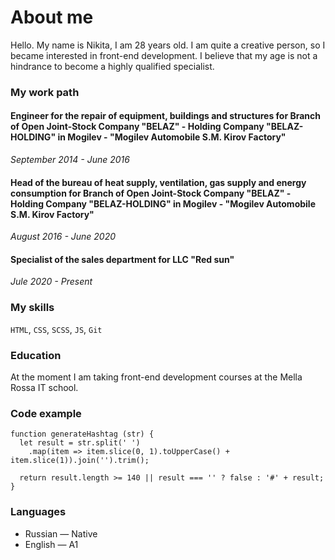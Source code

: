 # About me

Hello. My name is Nikita, I am 28 years old. I am quite a creative person, so I became interested in front-end development. I believe that my age is not a hindrance to become a highly qualified specialist.

### My work path

#### Engineer for the repair of equipment, buildings and structures for Branch of Open Joint-Stock Company "BELAZ" - Holding Company "BELAZ-HOLDING" in Mogilev -  "Mogilev Automobile S.M. Kirov Factory"
*September 2014 - June 2016*

#### Head of the bureau of heat supply, ventilation, gas supply and energy consumption for Branch of Open Joint-Stock Company "BELAZ" - Holding Company "BELAZ-HOLDING" in Mogilev -  "Mogilev Automobile S.M. Kirov Factory"
*August 2016 - June 2020*

#### Specialist of the sales department for LLC "Red sun"
*Jule 2020 - Present*

### My skills

`HTML`, `CSS`, `SCSS`, `JS`, `Git`

### Education

At the moment I am taking front-end development courses at the Mella Rossa IT school.

### Code example
```
function generateHashtag (str) {
  let result = str.split(' ')
    .map(item => item.slice(0, 1).toUpperCase() + item.slice(1)).join('').trim();

  return result.length >= 140 || result === '' ? false : '#' + result;
}
```

### Languages

* Russian — Native
* English — A1